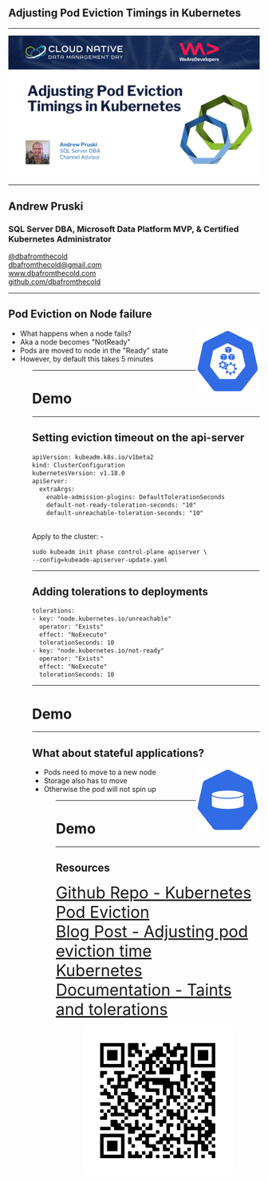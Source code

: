 ## Adjusting Pod Eviction Timings in Kubernetes

---

<p align="center">
<img src="images/cndm_title_slide.png" />
</p>

---

## Andrew Pruski

### SQL Server DBA, Microsoft Data Platform MVP, & Certified Kubernetes Administrator
<!-- .slide: style="text-align: left;"> -->
<i class="fab fa-twitter"></i><a href="https://twitter.com/dbafromthecold">  @dbafromthecold</a><br>
<i class="fas fa-envelope"></i>  dbafromthecold@gmail.com<br>
<i class="fab fa-wordpress"></i>  www.dbafromthecold.com<br>
<i class="fab fa-github"></i><a href="https://github.com/dbafromthecold">  github.com/dbafromthecold</a>

---

## Pod Eviction on Node failure
<img src="images/node-128.png" style="float: right"/>
<!-- .slide: style="text-align: left;"> -->
<ul>
<li class="fragment">What happens when a node fails?<br></li>
<li class="fragment">Aka a node becomes "NotReady"<br></li>
<li class="fragment">Pods are moved to node in the "Ready" state</li>
<li class="fragment">However, by default this takes 5 minutes</li>
<ul>


---

# Demo

---

## Setting eviction timeout on the api-server

<pre><code data-line-numbers="1-8|7-8">apiVersion: kubeadm.k8s.io/v1beta2
kind: ClusterConfiguration
kubernetesVersion: v1.18.0
apiServer:
  extraArgs:
    enable-admission-plugins: DefaultTolerationSeconds
    default-not-ready-toleration-seconds: "10"
    default-unreachable-toleration-seconds: "10"
</pre></code>

<br>
<!-- .slide: style="text-align: left;"> -->
Apply to the cluster: -
<pre><code>sudo kubeadm init phase control-plane apiserver \
--config=kubeadm-apiserver-update.yaml
</pre></code>

---

## Adding tolerations to deployments
<!-- .slide: style="text-align: left;"> -->
<pre><code data-line-numbers="1-5|5|6-9|9">tolerations:
- key: "node.kubernetes.io/unreachable"
  operator: "Exists"
  effect: "NoExecute"
  tolerationSeconds: 10
- key: "node.kubernetes.io/not-ready"
  operator: "Exists"
  effect: "NoExecute"
  tolerationSeconds: 10
</pre></code>

---

# Demo

---

## What about stateful applications?
<img src="images/pv-128.png" style="float: right"/>
<!-- .slide: style="text-align: left;"> -->
<ul>
<li class="fragment">Pods need to move to a new node<br></li>
<li class="fragment">Storage also has to move</li>
<li class="fragment">Otherwise the pod will not spin up</li>
<ul>

---

# Demo

---

## Resources

<!-- .slide: style="text-align: left;"> -->
<font size="6">
<a href="https://github.com/dbafromthecold/KubernetesPodEviction">Github Repo - Kubernetes Pod Eviction</a><br>
<a href="https://dbafromthecold.com/2020/04/08/adjusting-pod-eviction-time-in-kubernetes/">Blog Post - Adjusting pod eviction time</a><br>
<a href="https://kubernetes.io/docs/concepts/scheduling-eviction/taint-and-toleration/">Kubernetes Documentation - Taints and tolerations</a>
</font>

<p align="center">
<img src="images/qr_code.png" />
</p>
